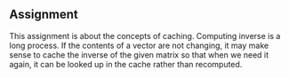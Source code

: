## Assignment 
This assignment is about the concepts of caching.
Computing inverse is a long process.
If the contents of a vector are not changing, it may make
sense to cache the inverse of the given matrix so that when we need it again, it
can be looked up in the cache rather than recomputed.
